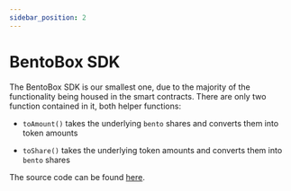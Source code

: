 ```yaml
---
sidebar_position: 2
---
```


# BentoBox SDK

The BentoBox SDK is our smallest one, due to the majority of the functionality being housed in the smart contracts. There are only two function contained in it, both helper functions:

- `toAmount()` takes the underlying `bento` shares and converts them into token amounts

- `toShare()` takes the underlying token amounts and converts them into `bento` shares

The source code can be found [here](https://github.com/sushiswap/sdk/tree/canary/packages/bentobox-sdk).
